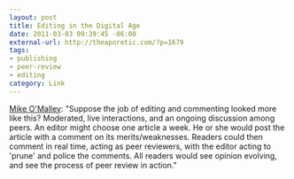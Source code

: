 ```yaml
--- 
layout: post
title: Editing in the Digital Age
date: 2011-03-03 09:39:45 -06:00
external-url: http://theaporetic.com/?p=1679
tags:
- publishing
- peer-review
- editing
category: Link
---
```

<a href="http://theaporetic.com/?p=1679">Mike O'Malley</a>: "Suppose the job of editing and commenting looked more like this? Moder­ated, live interactions, and an ongoing discussion among peers. An editor might choose one article a week. He or she would post the article with a com­ment on its merits/weaknesses. Readers could then comment in real time, acting as peer reviewers, with the editor acting to 'prune' and police the com­ments.  All readers would see opinion evolving, and see the process of peer review in action."
